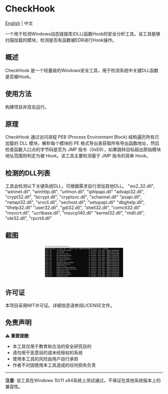 ﻿# CheckHook

[English](README.md) | 中文

一个用于检测Windows动态链接库(DLL)函数Hook的安全分析工具。该工具能够扫描加载的模块，检测是否有函数被EDR进行Hook操作。

## 概述

CheckHook 是一个轻量级的Windows安全工具，用于检测系统中关键DLL函数是否被Hook。

## 使用方法
构建项目并双击运行。

## 原理

CheckHook 通过访问进程 PEB (Process Environment Block) 结构遍历所有已加载的 DLL 模块，解析每个模块的 PE 格式导出表获取所有导出函数地址，然后检查函数入口点的字节码是否为 JMP 指令（0xE9），如果跳转目标超出原始模块地址范围则判定为被 Hook。该工具主要检测基于 JMP 指令的简单 Hook。

## 检测的DLL列表
工具会检测以下关键系统DLL，可根据需求自行添加其他DLL。
"ws2_32.dll", "wininet.dll", "winhttp.dll", "urlmon.dll", "iphlpapi.dll"
"advapi32.dll", "crypt32.dll", "bcrypt.dll", "cryptsvc.dll", "schannel.dll"
"psapi.dll", "netapi32.dll", "srvcli.dll", "sechost.dll", "setupapi.dll"
"dbghelp.dll", "tlhelp32.dll"
"user32.dll", "gdi32.dll", "shell32.dll", "comctl32.dll"
"msvcrt.dll", "ucrtbase.dll", "msvcp140.dll"
"kernel32.dll", "ntdll.dll", "ole32.dll", "rpcrt4.dll"

## 截图
<p align="center">
  <img src="img/screenshot.png" width="250">
</p>

## 许可证

本项目采用MIT许可证。详细信息请参阅LICENSE文件。

## 免责声明

⚠️ **重要提醒**: 
- 本工具仅用于教育和合法的安全研究目的
- 请勿用于恶意目的或未经授权的系统
- 使用本工具的风险由用户自行承担
- 作者不对因使用本工具造成的任何损失负责

---

**注意**: 该工具在Windows 10/11 x64系统上测试通过。不保证在其他系统版本上的兼容性。

